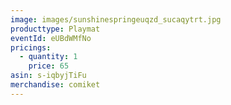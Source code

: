 ```yaml
---
image: images/sunshinespringeuqzd_sucaqytrt.jpg
producttype: Playmat
eventId: eUBdWMfNo
pricings:
  - quantity: 1
    price: 65
asin: s-iqbyjTiFu
merchandise: comiket
---
```

